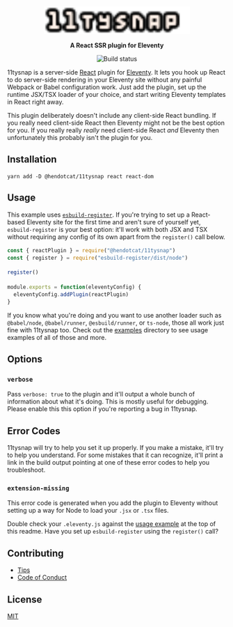 <p align="center">
  <img
    alt="11tysnap"
    src="https://github.com/hendotcat/11tysnap/raw/trunk/11tysnap.svg"
    height="64"
  />
</p>

<p align="center">
  <strong>
    A React SSR plugin for Eleventy
  </strong>
</p>

<p align="center">
  <img
    src="https://github.com/hendotcat/11tysnap/actions/workflows/publish.yml/badge.svg"
    alt="Build status"
  />
</p>

11tysnap is a server-side [React] plugin for [Eleventy]. It lets you hook up
React to do server-side rendering in your Eleventy site without any painful
Webpack or Babel configuration work. Just add the plugin, set up the runtime
JSX/TSX loader of your choice, and start writing Eleventy templates in React
right away.

This plugin deliberately doesn't include any client-side React bundling. If you
really need client-side React then Eleventy might not be the best option
for you. If you really really _really_ need client-side React _and_ Eleventy
then unfortunately this probably isn't the plugin for you.

## Installation

```
yarn add -D @hendotcat/11tysnap react react-dom
```

## Usage

This example uses [`esbuild-register`][esbuild-register]. If you're trying to
set up a React-based Eleventy site for the first time and aren't sure of
yourself yet, `esbuild-register` is your best option: it'll work with both JSX
and TSX without requiring any config of its own apart from the `register()` call
below.

```javascript
const { reactPlugin } = require("@hendotcat/11tysnap")
const { register } = require("esbuild-register/dist/node")

register()

module.exports = function(eleventyConfig) {
  eleventyConfig.addPlugin(reactPlugin)
}
```

If you know what you're doing and you want to use another loader such as
`@babel/node`, `@babel/runner`, `@esbuild/runner`, or `ts-node`, those all work
just fine with 11tysnap too. Check out the [examples] directory to see usage
examples of all of those and more.

## Options

### `verbose`

Pass `verbose: true` to the plugin and it'll output a whole bunch of
information about what it's doing. This is mostly useful for debugging. Please
enable this this option if you're reporting a bug in 11tysnap.

## Error Codes

11tysnap will try to help you set it up properly. If you make a mistake,
it'll try to help you understand. For some mistakes that it can recognize,
it'll print a link in the build output pointing at one of these error codes to
help you troubleshoot.

### `extension-missing`

This error code is generated when you add the plugin to Eleventy without
setting up a way for Node to load your `.jsx` or `.tsx` files.

Double check your `.eleventy.js` against the [usage example](#usage) at the
top of this readme. Have you set up `esbuild-register` using the `register()`
call?

## Contributing

* [Tips][Contributing]
* [Code of Conduct]

## License

[MIT]

[React]: https://reactjs.org
[Eleventy]: https://www.11ty.dev/
[esbuild-register]: https://github.com/egoist/esbuild-register
[examples]: https://github.com/hendotcat/11tysnap/tree/trunk/examples
[Contributing]: https://github.com/hendotcat/11tyhype/blob/trunk/contributing.md
[Code of Conduct]: https://github.com/hendotcat/11tyhype/blob/trunk/code_of_conduct.md
[MIT]: https://github.com/hendotcat/11tyhype/blob/trunk/license
